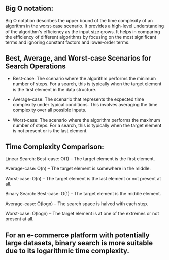 ## Big O notation:

Big O notation describes the upper bound of the time complexity of an algorithm in the worst-case scenario. It provides a high-level understanding of the algorithm's efficiency as the input size grows. It helps in comparing the efficiency of different algorithms by focusing on the most significant terms and ignoring constant factors and lower-order terms.

## Best, Average, and Worst-case Scenarios for Search Operations

- Best-case: The scenario where the algorithm performs the minimum number of steps. For a search, this is typically when the target element is the first element in the data structure.

- Average-case: The scenario that represents the expected time complexity under typical conditions. This involves averaging the time complexity over all possible inputs.

- Worst-case: The scenario where the algorithm performs the maximum number of steps. For a search, this is typically when the target element is not present or is the last element.

## Time Complexity Comparison:

Linear Search:
Best-case: O(1) – The target element is the first element.

Average-case: O(n) – The target element is somewhere in the middle.

Worst-case: O(n) – The target element is the last element or not present at all.

Binary Search:
Best-case: O(1) – The target element is the middle element.

Average-case: O(logn) – The search space is halved with each step.

Worst-case: O(logn) – The target element is at one of the extremes or not present at all.

## For an e-commerce platform with potentially large datasets, binary search is more suitable due to its logarithmic time complexity.